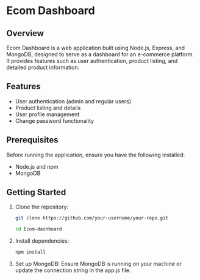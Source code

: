 # Ecom Dashboard

## Overview

Ecom Dashboard is a web application built using Node.js, Express, and MongoDB, designed to serve as a dashboard for an e-commerce platform. It provides features such as user authentication, product listing, and detailed product information.

## Features

- User authentication (admin and regular users)
- Product listing and details
- User profile management
- Change password functionality

## Prerequisites

Before running the application, ensure you have the following installed:

- Node.js and npm
- MongoDB

## Getting Started

1. Clone the repository:

   ```bash
   git clone https://github.com/your-username/your-repo.git

   cd Ecom-dashboard
2. Install dependencies:

   ```bash 
   npm install
   
2. Set up MongoDB:
Ensure MongoDB is running on your machine or update the connection string in the app.js file.

